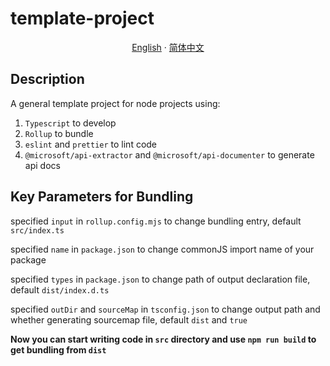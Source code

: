 # template-project

  <p align="center">
    <a href="README.md">English</a>
    ·
    <a href="README_zh-Hans.md">简体中文</a>
  </p>

## Description

A general template project for node projects using:

1. `Typescript` to develop
2. `Rollup` to bundle
3. `eslint` and `prettier` to lint code
4. `@microsoft/api-extractor` and `@microsoft/api-documenter` to generate api docs



## Key Parameters for Bundling

specified  `input` in `rollup.config.mjs`  to change bundling entry, default `src/index.ts`

specified  `name` in `package.json`  to change commonJS import name of your package

specified  `types` in `package.json`  to change path of output declaration file, default `dist/index.d.ts`

specified `outDir` and `sourceMap` in `tsconfig.json` to change output path and whether generating sourcemap file, default `dist` and `true`



**Now you can start writing code in  `src` directory and use `npm run build` to get bundling from `dist`**

